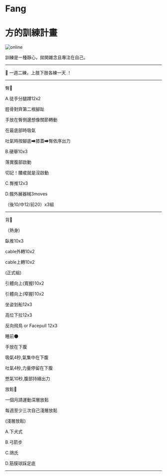 # Fang
<html>
  <head>
    <meta charset="UTF-8">
   
  </head>
  <body>
    <h1>方的訓練計畫</h1>
    <img src="https://custom-images.strikinglycdn.com/res/hrscywv4p/image/upload/c_limit,fl_lossy,h_600,w_800,f_auto,q_auto/6854615/492705_919805.jpeg" alt="online">
    <p>訓練是一種靜心，拋開雜念且專注在自己。 </p>
    <hr>
    <p>💬 一週二練，上肢下肢各練一天 ！ </p>
    <hr>
    <p>臀🍑</p>
    <p>A.徒手分腿蹲12x2</p>
    <p>脛骨對齊第二根腳趾</p>
    <p>手放在臀側邊想像關節轉動</p>
    <p>在最底部時吸氣</p>
    <p>吐氣時按腳底➡膝蓋➡臀依序出力</p>
    <p>B.硬舉10x3</p>
    <p>落實腹部啟動</p>
    <p>切記！腰痠就是沒啟動</p>
    <p>C.臀推12x3</p>
    <p>D.髖外展器械3moves</p>
    <p>（後10/中12/前20）x3組 </p>
    <hr>
</body>
</html>
  <p>背🐚</p>
  <p>（熱身)</p>
<p>臥推10x3</p>
<p>cable外轉10x2</p>
<p>cable上轉10x2</p>
<p>(正式組)</p>
<p>引體向上(寬握)10x2</p>
<p>引體向上(窄握)10x2</p>
<p>坐姿划船12x3</p>
<p>高位下拉12x3</p>
<p>反向飛鳥 or Facepull 12x3</p>
<p>睡前🌑</p>
<p>手放在下腹</p>
<p>吸氣4秒,氣集中在下腹</p>
<p>吐氣4秒,力量停留在下腹</p>
<p>憋氣10秒,腹部持續出力</p>
<p>放鬆🤎</p>
<p>一個月請運動深層放鬆</p>
<p>每週至少三次自己淺層放鬆</p>
<p>(淺層放鬆)</p>
<p>A.下犬式</p>
<p>B.弓箭步</p>
<p>C.鴿氏</p>
<p>D.筋膜球踩足底</p>
   <hr>
